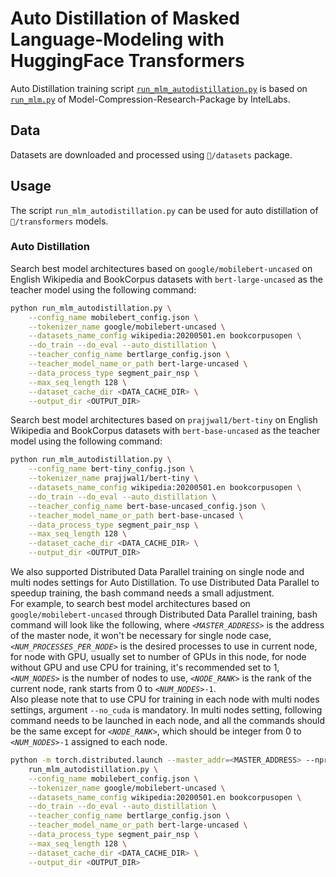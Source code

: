 # Auto Distillation of Masked Language-Modeling with HuggingFace Transformers
Auto Distillation training script [`run_mlm_autodistillation.py`](./run_mlm_autodistillation.py) is based on [`run_mlm.py`](https://github.com/IntelLabs/Model-Compression-Research-Package/blob/main/examples/transformers/language-modeling/run_mlm.py) of Model-Compression-Research-Package by IntelLabs.

## Data
Datasets are downloaded and processed using `🤗/datasets` package.

## Usage
The script `run_mlm_autodistillation.py` can be used for auto distillation of `🤗/transformers` models.

### Auto Distillation
Search best model architectures based on `google/mobilebert-uncased` on English Wikipedia and BookCorpus datasets with `bert-large-uncased` as the teacher model using the following command:

``` bash
python run_mlm_autodistillation.py \
    --config_name mobilebert_config.json \
    --tokenizer_name google/mobilebert-uncased \
    --datasets_name_config wikipedia:20200501.en bookcorpusopen \
    --do_train --do_eval --auto_distillation \
    --teacher_config_name bertlarge_config.json \
    --teacher_model_name_or_path bert-large-uncased \
    --data_process_type segment_pair_nsp \
    --max_seq_length 128 \
    --dataset_cache_dir <DATA_CACHE_DIR> \
    --output_dir <OUTPUT_DIR>
```

Search best model architectures based on `prajjwal1/bert-tiny` on English Wikipedia and BookCorpus datasets with `bert-base-uncased` as the teacher model using the following command:

``` bash
python run_mlm_autodistillation.py \
    --config_name bert-tiny_config.json \
    --tokenizer_name prajjwal1/bert-tiny \
    --datasets_name_config wikipedia:20200501.en bookcorpusopen \
    --do_train --do_eval --auto_distillation \
    --teacher_config_name bert-base-uncased_config.json \
    --teacher_model_name_or_path bert-base-uncased \
    --data_process_type segment_pair_nsp \
    --max_seq_length 128 \
    --dataset_cache_dir <DATA_CACHE_DIR> \
    --output_dir <OUTPUT_DIR>
```

We also supported Distributed Data Parallel training on single node and multi nodes settings for Auto Distillation. To use Distributed Data Parallel to speedup training, the bash command needs a small adjustment.
<br>
For example, to search best model architectures based on `google/mobilebert-uncased` through Distributed Data Parallel training, bash command will look like the following, where *`<MASTER_ADDRESS>`* is the address of the master node, it won't be necessary for single node case, *`<NUM_PROCESSES_PER_NODE>`* is the desired processes to use in current node, for node with GPU, usually set to number of GPUs in this node, for node without GPU and use CPU for training, it's recommended set to 1, *`<NUM_NODES>`* is the number of nodes to use, *`<NODE_RANK>`* is the rank of the current node, rank starts from 0 to *`<NUM_NODES>`*`-1`.
<br>
Also please note that to use CPU for training in each node with multi nodes settings, argument `--no_cuda` is mandatory. In multi nodes setting, following command needs to be launched in each node, and all the commands should be the same except for *`<NODE_RANK>`*, which should be integer from 0 to *`<NUM_NODES>`*`-1` assigned to each node.

``` bash
python -m torch.distributed.launch --master_addr=<MASTER_ADDRESS> --nproc_per_node=<NUM_PROCESSES_PER_NODE> --nnodes=<NUM_NODES> --node_rank=<NODE_RANK> \
    run_mlm_autodistillation.py \
    --config_name mobilebert_config.json \
    --tokenizer_name google/mobilebert-uncased \
    --datasets_name_config wikipedia:20200501.en bookcorpusopen \
    --do_train --do_eval --auto_distillation \
    --teacher_config_name bertlarge_config.json \
    --teacher_model_name_or_path bert-large-uncased \
    --data_process_type segment_pair_nsp \
    --max_seq_length 128 \
    --dataset_cache_dir <DATA_CACHE_DIR> \
    --output_dir <OUTPUT_DIR>
```